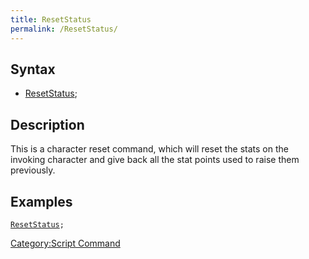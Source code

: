 ```yaml
---
title: ResetStatus
permalink: /ResetStatus/
---
```


Syntax
------

-   [ResetStatus](/ResetStatus "wikilink");

Description
-----------

This is a character reset command, which will reset the stats on the invoking character and give back all the stat points used to raise them previously.

Examples
--------

[`ResetStatus`](/ResetStatus "wikilink")`;`

[Category:Script Command](/Category:Script_Command "wikilink")